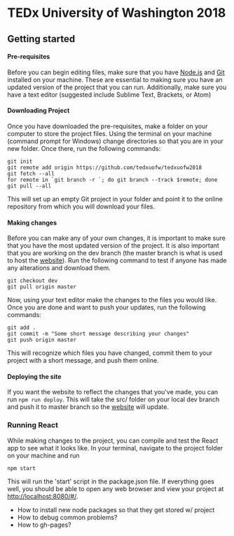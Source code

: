 # TEDx University of Washington 2018

## Getting started
#### Pre-requisites
Before you can begin editing files, make sure that you have [Node.js](https://nodejs.org/en/download/) and [Git](https://git-scm.com/downloads) installed on your machine. These are essential to making sure you have an updated version of the project that you can run. Additionally, make sure you have a text editor (suggested include Sublime Text, Brackets, or Atom)

#### Downloading Project
Once you have downloaded the pre-requisites, make a folder on your computer to store the project files. Using the terminal on your machine (command prompt for Windows) change directories so that you are in your new folder. Once there, run the following commands:
```
git init
git remote add origin https://github.com/tedxuofw/tedxuofw2018
git fetch --all
for remote in `git branch -r `; do git branch --track $remote; done
git pull --all
```
This will set up an empty Git project in your folder and point it to the online repository from which you will download your files.

#### Making changes 
Before you can make any of your own changes, it is important to make sure that you have the most updated version of the project. It is also important that you are working on the dev branch (the master branch is what is used to host the [website](tedxuofw.github.io)). Run the following command to test if anyone has made any alterations and download them.
```
git checkout dev
git pull origin master
```

Now, using your text editor make the changes to the files you would like. Once you are done and want to push your updates, run the following commands:
```
git add .
git commit -m "Some short message describing your changes"
git push origin master
```
This will recognize which files you have changed, commit them to your project with a short message, and push them online.

#### Deploying the site 
If you want the website to reflect the changes that you've made, you can run `npm run deploy`. This will take the src/ folder on your local dev branch and push it to master branch so the [website](tedxuofw.github.io) will update. 

### Running React
While making changes to the project, you can compile and test the React app to see what it looks like. In your terminal, navigate to the project folder on your machine and run
```
npm start
```
This will run the 'start' script in the package.json file. If everything goes well, you should be able to open any web browser and view your project at [http://localhost:8080/#/](http://localhost:8080/#/). 

 - How to install new node packages so that they get stored w/ project
 - How to debug common problems?
 - How to gh-pages?